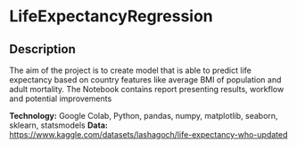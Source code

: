 # LifeExpectancyRegression

## Description

The aim of the project is to create model that is able to predict life expectancy based on country features like average BMI of population and adult mortality. The Notebook contains report presenting results, workflow and potential improvements

**Technology:** Google Colab, Python, pandas, numpy, matplotlib, seaborn, sklearn, statsmodels
**Data:** https://www.kaggle.com/datasets/lashagoch/life-expectancy-who-updated
